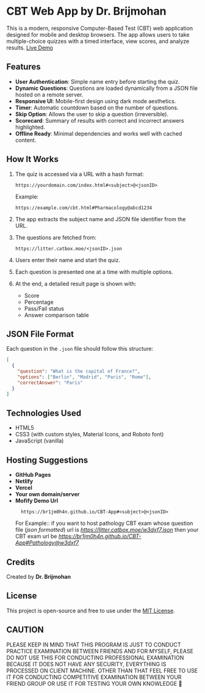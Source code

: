 # CBT Web App by Dr. Brijmohan

This is a modern, responsive Computer-Based Test (CBT) web application designed for mobile and desktop browsers. The app allows users to take multiple-choice quizzes with a timed interface, view scores, and analyze results. [Live Demo](https://br1jm0h4n.github.io/CBT-App#Pathology@wg1kee)

## Features

- **User Authentication**: Simple name entry before starting the quiz.
- **Dynamic Questions**: Questions are loaded dynamically from a JSON file hosted on a remote server.
- **Responsive UI**: Mobile-first design using dark mode aesthetics.
- **Timer**: Automatic countdown based on the number of questions.
- **Skip Option**: Allows the user to skip a question (irreversible).
- **Scorecard**: Summary of results with correct and incorrect answers highlighted.
- **Offline Ready**: Minimal dependencies and works well with cached content.

## How It Works

1. The quiz is accessed via a URL with a hash format: 
   ```
   https://yourdomain.com/index.html#<subject>@<jsonID>
   ```
   Example:
   ```
   https://example.com/cbt.html#Pharmacology@abcd1234
   ```

3. The app extracts the subject name and JSON file identifier from the URL.
4. The questions are fetched from:
   ```
   https://litter.catbox.moe/<jsonID>.json
   ```

5. Users enter their name and start the quiz.
6. Each question is presented one at a time with multiple options.
7. At the end, a detailed result page is shown with:
   - Score
   - Percentage
   - Pass/Fail status
   - Answer comparison table

## JSON File Format

Each question in the `.json` file should follow this structure:

```json
[
  {
    "question": "What is the capital of France?",
    "options": ["Berlin", "Madrid", "Paris", "Rome"],
    "correctAnswer": "Paris"
  }
]
```

## Technologies Used

- HTML5
- CSS3 (with custom styles, Material Icons, and Roboto font)
- JavaScript (vanilla)

## Hosting Suggestions

- **GitHub Pages**
- **Netlify**
- **Vercel**
- **Your own domain/server**
- **Mofify Demo Url**
  ```
    https://br1jm0h4n.github.io/CBT-App#<subject>@<jsonID>
  ```
     For Example:: if you want to host pathology CBT exam whose question file (*json formatted*) url is *https://litter.catbox.moe/w3dxf7.json* then your CBT exam url be *https://br1jm0h4n.github.io/CBT-App#Pathology@w3dxf7* 

## Credits

Created by **Dr. Brijmohan**

## License

This project is open-source and free to use under the [MIT License](LICENSE).

## CAUTION 
PLEASE KEEP IN MIND THAT THIS PROGRAM IS JUST TO CONDUCT PRACTICE EXAMINATION BETWEEN FRIENDS AND FOR MYSELF, PLEASE DO NOT USE THIS FOR CONDUCTING PROFESSIONAL EXAMINATION BECAUSE IT DOES NOT HAVE ANY SECURITY, EVERYTHING IS PROCESSED ON CLIENT MACHINE. OTHER THAN THAT FEEL FREE TO USE IT FOR CONDUCTING COMPETITIVE EXAMINATION BETWEEN YOUR FRIEND GROUP OR USE IT FOR TESTING YOUR OWN KNOWLEDGE 🥰

